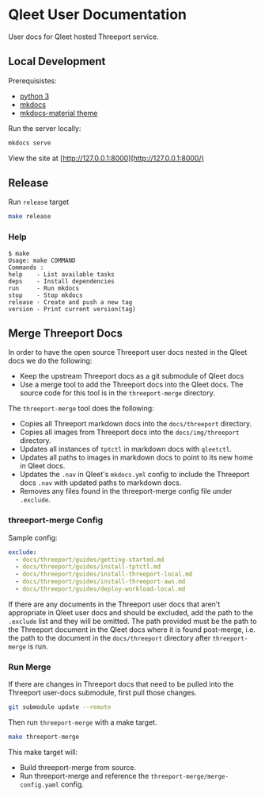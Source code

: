# Qleet User Documentation

User docs for Qleet hosted Threeport service.

## Local Development

Prerequisistes:

* [python 3](https://docs.python-guide.org/starting/installation/)
* [mkdocs](https://www.mkdocs.org/getting-started/#installation)
* [mkdocs-material theme](https://squidfunk.github.io/mkdocs-material/getting-started/#installation)

Run the server locally:

```bash
mkdocs serve
```

View the site at [http://127.0.0.1:8000](http://127.0.0.1:8000/)


## Release
Run `release` target
```bash
make release
```

### Help

```text
$ make
Usage: make COMMAND
Commands :
help    - List available tasks
deps    - Install dependencies
run     - Run mkdocs
stop    - Stop mkdocs
release - Create and push a new tag
version - Print current version(tag)
```

## Merge Threeport Docs

In order to have the open source Threeport user docs nested in the Qleet docs we
do the following:

* Keep the upstream Threeport docs as a git submodule of Qleet docs
* Use a merge tool to add the Threeport docs into the Qleet docs.  The source
  code for this tool is in the `threeport-merge` directory.

The `threeport-merge` tool does the following:

* Copies all Threeport markdown docs into the `docs/threeport` directory.
* Copies all images from Threeport docs into the `docs/img/threeport` directory.
* Updates all instances of `tptctl` in markdown docs with `qleetctl`.
* Updates all paths to images in markdown docs to point to its new home in Qleet
  docs.
* Updates the `.nav` in Qleet's `mkdocs.yml` config to include the Threeport
  docs `.nav` with updated paths to markdown docs.
* Removes any files found in the threeport-merge config file under `.exclude`.

### threeport-merge Config

Sample config:

```yaml
exclude:
  - docs/threeport/guides/getting-started.md
  - docs/threeport/guides/install-tptctl.md
  - docs/threeport/guides/install-threeport-local.md
  - docs/threeport/guides/install-threeport-aws.md
  - docs/threeport/guides/deploy-workload-local.md
```

If there are any documents in the Threeport user docs that aren't appropriate in
Qleet user docs and should be excluded, add the path to the `.exclude` list and
they will be omitted.  The path provided must be the path to the Threeport
document in the Qleet docs where it is found post-merge, i.e. the path to the
document in the `docs/threeport` directory after `threeport-merge` is run.

### Run Merge

If there are changes in Threeport docs that need to be pulled into the Threeport
user-docs submodule, first pull those changes.

```bash
git submodule update --remote
```

Then run `threeport-merge` with a make target.

```bash
make threeport-merge
```

This make target will:

* Build threeport-merge from source.
* Run threeport-merge and reference the `threeport-merge/merge-config.yaml`
  config.

